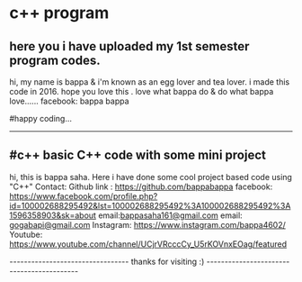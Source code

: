 
# c++ program
here you i have uploaded my 1st semester program codes.
-----------------


hi, my name is bappa & i'm known as an egg lover and tea lover.
i made this code in 2016. 
hope you love this .
love what bappa do & do what bappa love......
facebook: bappa bappa

#happy coding...


--------------------------    
#c++
basic C++ code with some mini project
---------------------------------------------------
hi, this is bappa saha. Here i have done some cool project based code  using "C++"
Contact:
Github link :  https://github.com/bappabappa
facebook: https://www.facebook.com/profile.php?id=100002688295492&lst=100002688295492%3A100002688295492%3A1596358903&sk=about
email:bappasaha161@gmail.com
email: gogabapi@gmail.com
Instagram: https://www.instagram.com/bappa4602/
Youtube: https://www.youtube.com/channel/UCjrVRcccCy_U5rKOVnxEOag/featured

--------------------------------- thanks for visiting :)  ------------------------------------------

